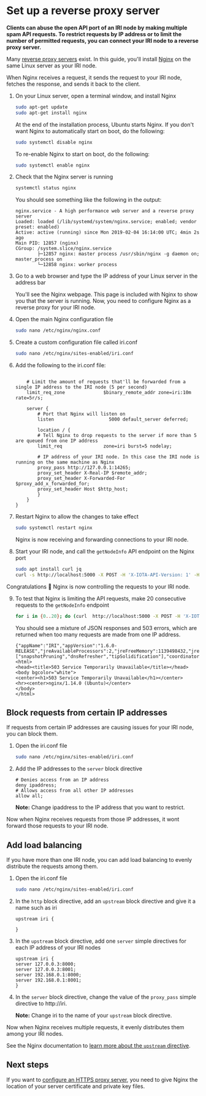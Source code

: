 # Set up a reverse proxy server

**Clients can abuse the open API port of an IRI node by making multiple spam API requests. To restrict requests by IP address or to limit the number of permitted requests, you can connect your IRI node to a reverse proxy server.**

Many [reverse proxy servers](https://en.wikipedia.org/wiki/Reverse_proxy) exist. In this guide, you'll install [Nginx](https://docs.nginx.com/nginx/admin-guide/web-server/reverse-proxy/) on the same Linux server as your IRI node.

When Nginx receives a request, it sends the request to your IRI node, fetches the response, and sends it back to the client.

1. On your Linux server, open a terminal window, and install Nginx

    ```bash
    sudo apt-get update
    sudo apt-get install nginx
    ```
    At the end of the installation process, Ubuntu starts Nginx. If you don't want Nginx to automatically start on boot, do the following:
    
    ```bash
    sudo systemctl disable nginx
    ```

    To re-enable Nginx to start on boot, do the following:

    ```bash    
    sudo systemctl enable nginx
    ```

2. Check that the Nginx server is running

    ```bash
    systemctl status nginx
    ```
    You should see something like the following in the output:

    ```shell
    nginx.service - A high performance web server and a reverse proxy server
    Loaded: loaded (/lib/systemd/system/nginx.service; enabled; vendor preset: enabled)
    Active: active (running) since Mon 2019-02-04 16:14:00 UTC; 4min 2s ago
    Main PID: 12857 (nginx)
    CGroup: /system.slice/nginx.service
            ├─12857 nginx: master process /usr/sbin/nginx -g daemon on; master_process on
            └─12858 nginx: worker process
    ```

3. Go to a web browser and type the IP address of your Linux server in the address bar

    You'll see the Nginx webpage. This page is included with Nginx to show you that the server is running. Now, you need to configure Nginx as a reverse proxy for your IRI node.

4. Open the main Nginx configuration file

    ```bash
    sudo nano /etc/nginx/nginx.conf
    ```

5. Create a custom configuration file called iri.conf

    ```bash
    sudo nano /etc/nginx/sites-enabled/iri.conf
    ```

6. Add the following to the iri.conf file:

    ```shell

        # Limit the amount of requests that'll be forwarded from a single IP address to the IRI node (5 per second)
        limit_req_zone              $binary_remote_addr zone=iri:10m rate=5r/s;

        server {
            # Port that Nginx will listen on
            listen                    5000 default_server deferred;

            location / {
            # Tell Nginx to drop requests to the server if more than 5 are queued from one IP address
            limit_req               zone=iri burst=5 nodelay;
            
            # IP address of your IRI node. In this case the IRI node is running on the same machine as Nginx
            proxy_pass http://127.0.0.1:14265;
            proxy_set_header X-Real-IP $remote_addr;
            proxy_set_header X-Forwarded-For $proxy_add_x_forwarded_for;
            proxy_set_header Host $http_host;
            }
        }
    }
    ```

7. Restart Nginx to allow the changes to take effect

    ```bash
    sudo systemctl restart nginx
    ```

    Nginx is now receiving and forwarding connections to your IRI node.

8. Start your IRI node, and call the `getNodeInfo` API endpoint on the Nginx port

    ```bash
    sudo apt install curl jq
    curl -s http://localhost:5000 -X POST -H 'X-IOTA-API-Version: 1' -H 'Content-Type: application/json' -d '{"command": "getNodeInfo"}' | jq
    ```

Congratulations :tada: Nginx is now controlling the requests to your IRI node.

9. To test that Nginx is limiting the API requests, make 20 consecutive requests to the `getNodeInfo` endpoint

    ```bash
    for i in {0..20}; do (curl  http://localhost:5000 -X POST -H 'X-IOTA-API-Version: 1' -H 'Content-Type: application/json' -d '{"command": "getNodeInfo"}') 2>/dev/null; done
    ```

    You should see a mixture of JSON responses and 503 errors, which are returned when too many requests are made from one IP address.

    ```shell
    {"appName":"IRI","appVersion":"1.6.0-RELEASE","jreAvailableProcessors":2,"jreFreeMemory":1139498432,"jreVersion":"1.8.0_201","jreMaxMemory":4294967296,"jreTotalMemory":2147483648,"latestMilestone":"999999999999999999999999999999999999999999999999999999999999999999999999999999999","latestMilestoneIndex":933210,"latestSolidSubtangleMilestone":"999999999999999999999999999999999999999999999999999999999999999999999999999999999","latestSolidSubtangleMilestoneIndex":933210,"milestoneStartIndex":-1,"lastSnapshottedMilestoneIndex":933210,"neighbors":0,"packetsQueueSize":0,"time":1549447256071,"tips":0,"transactionsToRequest":0,"features":["snapshotPruning","dnsRefresher","tipSolidification"],"coordinatorAddress":"KPWCHICGJZXKE9GSUDXZYUAPLHAKAHYHDXNPHENTERYMMBQOPSQIDENXKLKCEYCPVTZQLEEJVYJZV9BWU","duration":0}<html>
    <head><title>503 Service Temporarily Unavailable</title></head>
    <body bgcolor="white">
    <center><h1>503 Service Temporarily Unavailable</h1></center>
    <hr><center>nginx/1.14.0 (Ubuntu)</center>
    </body>
    </html>
    ```

## Block requests from certain IP addresses

If requests from certain IP addresses are causing issues for your IRI node, you can block them.

1. Open the iri.conf file

    ```bash
    sudo nano /etc/nginx/sites-enabled/iri.conf
    ```

2. Add the IP addresses to the `server` block directive

    ```shell
    # Denies access from an IP address
    deny ipaddress;
    # Allows access from all other IP addresses
    allow all;
    ```

    **Note:** Change ipaddress to the IP address that you want to restrict.

Now when Nginx receives requests from those IP addresses, it wont forward those requests to your IRI node.

## Add load balancing

If you have more than one IRI node, you can add load balancing to evenly distribute the requests among them.

1. Open the iri.conf file

    ```bash
    sudo nano /etc/nginx/sites-enabled/iri.conf
    ```

2. In the `http` block directive, add an `upstream` block directive and give it a name such as iri

    ```shell
    upstream iri {
    
    }
    ```

3. In the `upstream` block directive, add one `server` simple directives for each IP address of your IRI nodes

    ```shell
    upstream iri {
    server 127.0.0.3:8000;
    server 127.0.0.3:8001;
    server 192.168.0.1:8000;
    server 192.168.0.1:8001;
    }
    ```

4. In the `server` block directive, change the value of the `proxy_pass` simple directive to http://iri.

    **Note:** Change iri to the name of your `upstream` block directive.

Now when Nginx receives multiple requests, it evenly distributes them among your IRI nodes.

See the Nginx documentation to [learn more about the `upstream` directive](http://nginx.org/en/docs/http/ngx_http_upstream_module.html#upstream).

## Next steps

If you want to [configure an HTTPS proxy server](https://nginx.org/en/docs/http/configuring_https_servers.html), you need to give Nginx the location of your server certificate and private key files.
